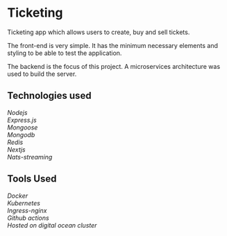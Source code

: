 # Ticketing

Ticketing app which allows users to create, buy and sell tickets.

The front-end is very simple. It has the minimum necessary elements and styling to be able to test the application.

The backend is the focus of this project. A microservices architecture was used to build the server.

## Technologies used

_Nodejs_\
_Express.js_\
_Mongoose_\
_Mongodb_\
_Redis_\
_Nextjs_\
_Nats-streaming_

## Tools Used

_Docker_\
_Kubernetes_\
_Ingress-nginx_\
_Github actions_\
_Hosted on digital ocean cluster_
